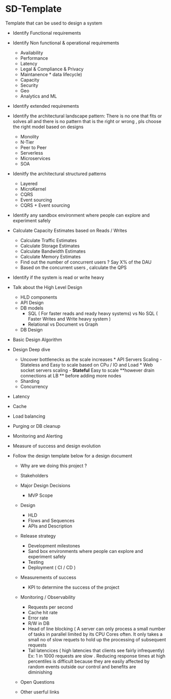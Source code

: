 # SD-Template
Template that can be used to design a system


*  Identify Functional requirements  
*  Identify Non functional & operational requirements    
      * Availability
      * Performance
      * Latency
      * Legal & Compliance & Privacy
      * Maintanence * data lifecycle)
      * Capacity
      * Security
      * Geo
      * Analytics and ML
*  Identify extended requirements
*  Identify the architectural landscape pattern:
   There is no one that fits or solves all and there is no pattern that is the right or wrong , pls choose the right model based on designs
     * Monolity
     * N-Tier
     * Peer to Peer
     * Serverless
     * Microservices
     * SOA
 
*  Idenitfy the architectural structured patterns
      * Layered
      * MicroKernel
      * CQRS
      * Event sourcing
      * CQRS + Event sourcing     
*  Identify any sandbox environment where people can explore and experiment safely
*  Calculate Capacity Estimates based on Reads / Writes
      * Calculate Traffic Estimates
      * Calculate Storage Estimates
      * Calculate Bandwidth Estimates
      * Calculate Memory Estimates
      * Find out the number of concurrent users ? Say X% of the DAU
      * Based on the concurrent users , calculate the QPS
*  Identify if the system is read or write heavy
*  Talk about the High Level Design
      * HLD components
      * API Design
      * DB models
          * SQL ( For faster reads and ready heavy systems)  vs No SQL  ( Faster Writes and Write heavy system ) 
          * Relational vs Document vs Graph
      * DB Design 
*  Basic Design Algorithm
*  Design Deep dive
     *  Uncover bottlenecks as the scale increases
            * API Servers Scaling - Stateless and Easy to scale based on CPu / IO and Load
            * Web socket servers scaling  - **Stateful** Easy to scale **however drain connections at LB ** before adding more nodes
     *  Sharding 
     *  Concurrency 
*  Latency
*  Cache 
*  Load balancing
* Purging or DB cleanup
*  Monitoring and Alerting
*  Measure of success and design evolution

* Follow the design template below for a design document
     * Why are we doing this project ?
     * Stakeholders
     * Major Design Decisions
          * MVP Scope
     * Design
          * HLD
          * Flows and Sequences
          * APIs and Description
     * Release strategy
          * Development milestones
          * Sand box environments where people can explore and experiment safely
          * Testing
          * Deployment ( CI / CD ) 
     * Measurements of success
          * KPI to determine the success of the project
     * Monitoring / Observability
          * Requests per second
          * Cache hit rate
          * Error rate 
          * R/W in DB     
          * Head of line blocking ( A server can only process a small number of tasks in parallel limited by its CPU Cores often. It only takes a small no 
            of slow requets to hold up the processing of subsequent requests
          * Tail latencices ( high latencies that clients see fairly infrequently)  Ex: 1 in 1000 requests are slow . 
            Reducing response times at high percentiles is difficult because they are easily affected by random events outside our control and benefits are      
            diminishing
            
     * Open Questions
     * Other userful links
                          
    

